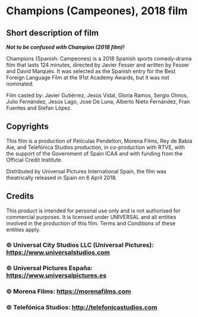 # Champions (Campeones), 2018 film

## Short description of film
***Not to be confused with Champion (2018 film)!***

Champions (Spanish: Campeones) is a 2018 Spanish sports comedy-drama film that lasts 124 minutes, directed by Javier Fesser and written by Fesser and David Marqués. It was selected as the Spanish entry for the Best Foreign Language Film at the 91st Academy Awards, but it was not nominated.

Film casted by: Javier Gutiérrez, Jesús Vidal, Gloria Ramos, Sergio Olmos, Julio Fernández, Jesús Lago, José De Luna, Alberto Nieto Fernández, Fran Fuentes and Stefan López.

## Copyrights
This film is a production of Películas Pendelton, Morena Films, Rey de Babia Aie, and Telefónica Studios production, in co-production with RTVE, with the support of the Government of Spain ICAA and with funding from the Official Credit Institute.

Distributed by Universal Pictures International Spain, the film was theatrically released in Spain on 6 April 2018.

## Credits
This product is intended for personal use only and is not authorised for commercial purposes. It is licensed under UNIVERSAL and all entities involved in the production of this film. Terms and Conditions of these entities apply.

### © Universal City Studios LLC (Universal Pictures): https://www.universalstudios.com

### © Universal Pictures España: https://www.universalpictures.es

### © Morena Films: https://morenafilms.com

### © Telefónica Studios: http://telefonicastudios.com
